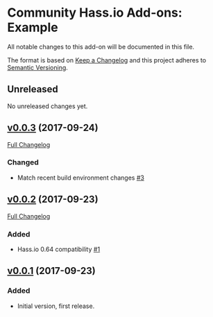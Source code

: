 # Community Hass.io Add-ons: Example

All notable changes to this add-on will be documented in this file.

The format is based on [Keep a Changelog][keep-a-changelog]
and this project adheres to [Semantic Versioning][semantic-versioning].

## Unreleased

No unreleased changes yet.

## [v0.0.3][v0.0.3] (2017-09-24)

[Full Changelog][v0.0.2-v0.0.3]

### Changed

- Match recent build environment changes [#3][3]

## [v0.0.2][v0.0.2] (2017-09-23)

[Full Changelog][v0.0.1-v0.0.2]

### Added

- Hass.io 0.64 compatibility [#1][1]

## [v0.0.1] (2017-09-23)

### Added

- Initial version, first release.

[1]: https://github.com/hassio-addons/addon-example/pull/1
[3]: https://github.com/hassio-addons/addon-example/pull/3
[keep-a-changelog]: http://keepachangelog.com/en/1.0.0/
[semantic-versioning]: http://semver.org/spec/v2.0.0.html
[v0.0.1-v0.0.2]: https://github.com/hassio-addons/addon-example/compare/v0.0.1...v0.0.2
[v0.0.1]: https://github.com/hassio-addons/addon-example/tree/v0.0.1
[v0.0.2-v0.0.3]: https://github.com/hassio-addons/addon-example/compare/v0.0.2...v0.0.3
[v0.0.2]: https://github.com/hassio-addons/addon-example/tree/v0.0.2
[v0.0.3]: https://github.com/hassio-addons/addon-example/tree/v0.0.3
